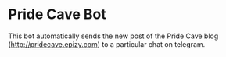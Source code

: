 # Pride Cave Bot
This bot automatically sends the new post of the Pride Cave blog (http://pridecave.epizy.com) to a particular chat on telegram.
